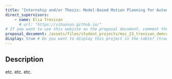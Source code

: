 ```yaml
---
title: "Internship and/or Thesis: Model-Based Motion Planning for Autonomous Vessels with Stochastic Disturbances"
direct_supervisors: 
    - name: Elia Trevisan
      # url: "https://sihaosun.github.io/"
# If you want to use this webiste as the proposal document, comment the proposal_document, just write in the body of the document with markdown
proposal_document: /assets/files/student_projects/msc_23_trevisan_demcon.pdf
display: true # Do you want to display this project in the table? (true/false)
---
```


<!-- # Title will be added automatically -->
<!-- Only add here if you didn't add a pdf proposal_document -->

## Description
etc. etc. etc.
